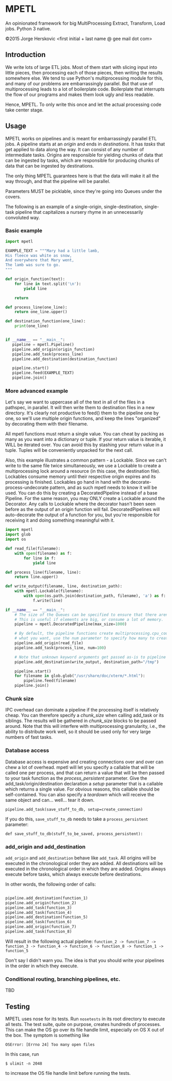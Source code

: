 # MPETL

An opinionated framework for big MultiProcessing Extract, Transform, Load jobs. Python 3 native.

©2015 Jorge Herskovic <first initial + last name @ gee mail dot com>

## Introduction

We write lots of large ETL jobs. Most of them start with slicing input into little pieces, then processing each of those
pieces, then writing the results somewhere else. We tend to use Python's multiprocessing module for this, and many of
our problems are embarrassingly parallel. But that use of multiprocessing leads to a lot of boilerplate code.
Boilerplate that interrupts the flow of our programs and makes them look ugly and less readable.

Hence, MPETL. To only write this once and let the actual processing code take center stage.

## Usage

MPETL works on pipelines and is meant for embarrassingly parallel ETL jobs. A pipeline starts at an *origin* and ends in
*destinations*. It has *tasks* that get applied to data along the way. It can consist of any number of intermediate
tasks. Origins are responsible for yielding chunks of data that can be ingested by tasks, which are responsible for
producing chunks of data that can be ingested by destinations.

The only thing MPETL guarantees here is that the data will make it all the way through, and that the pipeline will be
parallel.

Parameters MUST be picklable, since they're going into Queues under the covers.

The following is an example of a single-origin, single-destination, single-task pipeline that capitalizes a nursery
rhyme in an unnecessarily convoluted way.

### Basic example
```python
import mpetl

EXAMPLE_TEXT = """Mary had a little lamb,
His fleece was white as snow,
And everywhere that Mary went,
The lamb was sure to go.
"""

def origin_function(text):
    for line in text.split('\n'):
        yield line

    return

def process_line(one_line):
    return one_line.upper()

def destination_function(one_line):
    print(one_line)


if __name__ == "__main__":
   pipeline = mpetl.Pipeline()
   pipeline.add_origin(origin_function)
   pipeline.add_task(process_line)
   pipeline.add_destination(destination_function)

   pipeline.start()
   pipeline.feed(EXAMPLE_TEXT)
   pipeline.join()
```

### More advanced example

Let's say we want to uppercase all of the text in all of the files in a pathspec, in parallel. It will then write them
to destination files in a new directory. It's clearly not productive to feed() them to the pipeline one by one,
so we'll use multiple origin functions, and keep the lines "organized" by decorating them with their filename.

All mpetl functions must return a single value. You can cheat by packing as many as you want into a dictionary or tuple.
If your return value is iterable, it WILL be iterated over. You can avoid this by stashing your return value in a tuple.
Tuples will be conveniently unpacked for the next call.

Also, this example illustrates a common pattern - a Lockable. Since we can't write to the same file twice
simultaneously, we use a Lockable to create a multiprocessing lock around a resource (in this case, the destination
file). Lockables consume memory until their respective origin expires and its processing is finished. Lockables go hand
in hand with the decorate-process-undecorate pattern, and as such mpetl needs to know it will be used. You can do this
by creating a DecoratedPipeline instead of a base Pipeline. For the same reason, you may ONLY create a Lockable around
the Decorator. Any calls to Lockable where the decorator hasn't been seen before as the output of an origin function
will fail. DecoratedPipelines will auto-decorate the output of a function for you, but you're responsible for 
receiving it and doing something meaningful with it.

```python
import mpetl
import glob
import os

def read_file(filename):
    with open(filename) as f:
        for line in f:
            yield line

def process_line(filename, line):
    return line.upper()

def write_output(filename, line, destination_path):
    with mpetl.Lockable(filename):
        with open(os.path.join(destination_path, filename), 'a') as f:
            f.write(line)

if __name__ == "__main__":
    # The size of the Queues can be specified to ensure that there aren't too many items in flight at the same time.
    # This is useful if elements are big, or consume a lot of memory.
    pipeline = mpetl.DecoratedPipeline(max_size=1000)

    # By default, the pipeline functions create multiprocessing.cpu_count() copies of each one. If this is not
    # what you want, use the num parameter to specify how many to create.
    pipeline.add_origin(read_file)
    pipeline.add_task(process_line, num=100)

    # Note that unknown keyword arguments get passed as-is to pipeline components as well
    pipeline.add_destination(write_output, destination_path="/tmp")

    pipeline.start()
    for filename in glob.glob("/usr/share/doc/xterm/*.html"):
        pipeline.feed(filename)
    pipeline.join()
```

### Chunk size
IPC overhead can dominate a pipeline if the processing itself is relatively cheap. You can therefore specify a 
*chunk_size* when calling add_task or its siblings. The results will be gathered in *chunk_size* blocks to be passed 
around. Note that this will interfere with multiprocessing granularity, i.e., the ability to distribute work well, so
it should be used only for very large numbers of fast tasks. 

### Database access
Database access is expensive and creating connections over and over can chew a lot of overhead. mpetl will let you
specify a callable that will be called one per process, and that can return a value that will be then passed to your
task function as the *process_persistent* parameter. Give the add_task/origin/destination declaration a *setup*
parameter that is a callable which returns a single value. For obvious reasons, this callable should be self-contained.
You can also specify a *teardown* which will receive the same object and can... well... tear it down.

    pipeline.add_task(save_stuff_to_db, setup=create_connection)

If you do this, `save_stuff_to_db` needs to take a `process_persistent` parameter:

    def save_stuff_to_db(stuff_to_be_saved, process_persistent):

### add_origin and add_destination
`add_origin` and `add_destination` behave like `add_task`. All origins will be executed in the chronological order 
they are added. All destinations will be executed in the chronological order in which they are added. Origins always 
execute before tasks, which always execute before destinations.

In other words, the following order of calls:
```python

pipeline.add_destination(function_1)
pipeline.add_origin(function_2)
pipeline.add_task(function_3)
pipeline.add_task(function_4)
pipeline.add_destination(function_5)
pipeline.add_task(function_6)
pipeline.add_origin(function_7)
pipeline.add_task(function_8)
```

Will result in the following actual pipeline:
```function_2 -> function_7 -> function_3 -> function_4 -> function_6 -> function_8 -> function_1 -> function_5```

Don't say I didn't warn you. The idea is that you should write your pipelines in the order in which they execute.

### Conditional routing, branching pipelines, etc.
TBD

## Testing
MPETL uses nose for its tests. Run `nosetests` in its root directory to execute all tests. The test suite, quite on 
purpose, creates hundreds of processes. This can make the OS go over its file handle limit, especially on OS X out of 
the box. The symptom is something like
```
OSError: [Errno 24] Too many open files
```

In this case, run
```
$ ulimit -n 2048
```
to increase the OS file handle limit before running the tests.

